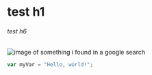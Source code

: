 # test h1

###### test h6

![image of something i found in a google search](https://www.cabq.gov/artsculture/biopark/news/10-cool-facts-about-penguins/@@images/1a36b305-412d-405e-a38b-0947ce6709ba.jpeg)

``` javascript
var myVar = "Hello, world!";
```

